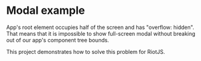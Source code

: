# Modal example

App's root element occupies half of the screen and has "overflow: hidden". That means that it is impossible to show full-screen modal without breaking out of our app's component tree bounds.

This project demonstrates how to solve this problem for RiotJS.
